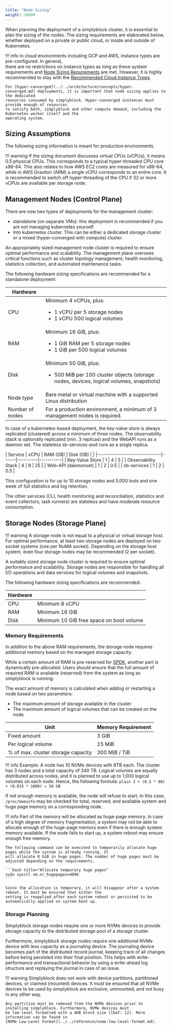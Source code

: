 ```yaml
---
title: "Node Sizing"
weight: 30000
---
```


When planning the deployment of a simplyblock cluster, it is essential to plan the sizing of the nodes. The sizing
requirements are elaborated below, whether deployed on a private or public cloud, or inside and outside of Kubernetes.

!!! info
    In cloud environments including GCP and AWS, instance types are pre-configured. In general,  
    there are no restrictions on instance types as long as these system requirements and
    [Node Sizing Requirements](node-sizing.md) are met. However, it is highly recommended to
    stay with the [Recommended Cloud Instance Types](cloud-instance-recommendations.md).

    For [hyper-converged](../../architecture/concepts/hyper-
    converged.md) deployments, it is important that node sizing applies to the dedicated 
    resources consumed by simplyblock. Hyper-converged instances must provide enough of resources 
    to satisfy both, simplyblock and other compute demand, including the Kubernetes worker itself and the 
    operating system.

## Sizing Assumptions

The following sizing information is meant for production environments.

!!! warning
    If the sizing document discusses virtual CPUs (vCPUs), it means 0.5 physical CPUs. This corresponds to a typical
    hyper-threaded CPU core x86-64. This also relates to how AWS EC2 cores are measured for x86-64, while in AWS
    Graviton (ARM) a single vCPU corresponds to an entire core. It is recommended to switch off hyper-threading of the
    CPU if 32 or more vCPUs are available per storage node.

## Management Nodes (Control Plane)

There are now two types of deployments for the management cluster:
- standalone (on separate VMs): this deployment is recommended if you are not managing
  kubernetes yourself.
- Into kubernetes cluster. This can be either a dedicated storage cluster or a mixed
  (hyper-converged with compute) cluster.  

An appropriately sized management node cluster is required to ensure optimal performance and scalability. The management
plane oversees critical functions such as cluster topology management, health monitoring, statistics collection,
and automated maintenance tasks.

The following hardware sizing specifications are recommended for a standalone deployment:

| Hardware        |                                                                                                                             |
|-----------------|-----------------------------------------------------------------------------------------------------------------------------|
| CPU             | Minimum 4 vCPUs, plus:<ul><li>1 vCPU per 5 storage nodes</li><li>1 vCPU 500 logical volumes</li></ul>                       |
| RAM             | Minimum 16 GiB, plus:<ul><li>1 GiB RAM per 5 storage nodes</li><li>1 GiB per 500 logical volumes</li></ul>                  |
| Disk            | Minimum 50 GiB, plus:<ul><li>500 MiB per 100 cluster objects (storage nodes, devices, logical volumes, snapshots)</li></ul> |
| Node type       | Bare metal or virtual machine with a supported Linux distribution                                                           |
| Number of nodes | For a production environment, a minimum of 3 management nodes is required.                                                  |

In case of a kubernetes-based deployment, the key-value store is always replicated (clustered)
across a minimum of three nodes. The observability stack is optionally replicated (min. 3
replicas) and the WebAPI runs as a daemon set. The stateless sb-services-pod runs as a single
replica.

| Service                       | vCPU | RAM (GB) | Disk (GB) |                                                                                                                      |
|-------------------------------|------|----------|-----------|
| Key-Value Store               |  1   |    4     |  5        |
| Observability Stack           |  4   |    8     |  25       | 
| Web-API (daemonset)           |  1   |    2     |  0.5      |
| sb-services                   |  1   |    2     |  0.5      |

This configuration is for up to 10 storage nodes and 5.000 lvols and one week of full statistics and log retention. 

The other services (CLI, health monitoring and reconciliation, statistics and event collectors, task runners) are 
stateless and have moderate resource consumption. 
                                                                                                                     
## Storage Nodes (Storage Plane)

!!! warning
    A storage node is not equal to a physical or virtual storage host. For optimal performance, at least two storage
    nodes are deployed on two socket systems (one per NuMA socket). Depending on the storage host system, even four
    storage nodes may be recommended (2 per socket).

A suitably sized storage node cluster is required to ensure optimal performance and scalability. Storage nodes are
responsible for handling all I/O operations and data services for logical volumes and snapshots.

The following hardware sizing specifications are recommended:

| Hardware |                                          |
|----------|------------------------------------------|
| CPU      | Minimum 8 vCPU                           |
| RAM      | Minimum 16 GiB                           |
| Disk     | Minimum 10 GiB free space on boot volume |

### Memory Requirements

In addition to the above RAM requirements, the storage node requires additional memory based on the managed storage
capacity.

While a certain amount of RAM is pre-reserved
for [SPDK](../../important-notes/terminology.md#spdk-storage-performance-development-kit),
another part is dynamically pre-allocated. Users should ensure that the full amount of required RAM is available
(reserved) from the system as long as simplyblock is running.

The exact amount of memory is calculated when adding or restarting a node based on two parameters:

- The maximum amount of storage available in the cluster
- The maximum amount of logical volumes that can be created on the node

| Unit                               | Memory Requirement |
|------------------------------------|--------------------|
| Fixed amount                       | 3 GiB              |
| Per logical volume                 | 15 MiB             |
| % of max. cluster storage capacity | 300 MiB / TiB      |

!!! info
    Example: A node has 10 NVMe devices with 8TB each. The cluster has 3 nodes and a total capacity of 240 TB.
    Logical volumes are equally distributed across nodes, and it is planned to use up to 1,000 logical volumes on
    each node. Hence, the following formula:
    ```plain
    3 + (0.5 * 80) + (0.015 * 1000) = 58 GB
    ```

If not enough memory is available, the node will refuse to start. In this case, `/proc/meminfo` may be checked for
total, reserved, and available system and huge page memory on a corresponding node.

!!! info
    Part of the memory will be allocated as huge-page memory. In case of a high degree of memory fragmentation, a system
    may not be able to allocate enough of the huge-page memory even if there is enough system memory available. If the
    node fails to start up, a system reboot may ensure enough free memory.

    The following command can be executed to temporarily allocate huge pages while the system is already running. It
    will allocate 8 GiB in huge pages. The number of huge pages must be adjusted depending on the requirements.

    ```bash title="Allocate temporary huge pages"
    sudo sysctl vm.nr_hugepages=4096
    ```

    Since the allocation is temporary, it will disappear after a system reboot. It must be ensured that either the
    setting is reapplied after each system reboot or persisted to be automatically applied on system boot up.

### Storage Planning

Simplyblock storage nodes require one or more NVMe devices to provide storage capacity to the distributed storage pool
of a storage cluster.

Furthermore, simplyblock storage nodes require one additional NVMe device with less capacity as a journaling device.
The journaling device becomes part of the distributed record journal, keeping track of all changes before being
persisted into their final position. This helps with write-performance and transactional behavior by using a
write-ahead log structure and replaying the journal in case of an issue.

!!! warning
    Simplyblock does not work with device partitions, partitioned devices, or claimed (mounted) devices. It must be
    ensured that all NVMe devices to be used by simplyblock are exclusive, unmounted, and not busy in any other way.

    Any partition must be removed from the NVMe devices prior to installing simplyblock. Furthermore, NVMe devices must
    be low-level formatted with a 4KB block size (lbaf: 12). More information can be found in
    [NVMe Low-Level Format](../../reference/nvme-low-level-format.md).

